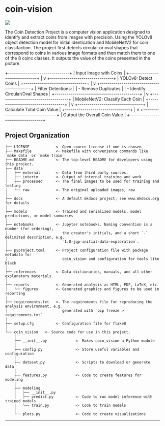 # coin-vision

<a target="_blank" href="https://cookiecutter-data-science.drivendata.org/">
    <img src="https://img.shields.io/badge/CCDS-Project%20template-328F97?logo=cookiecutter" />
</a>

The Coin Detection Project is a computer vision application designed to identify and extract coins from images with precision. Using the YOLOv8 object detection model for initial identication and MobileNetV2 for coin classifaction. The project first detects circular or oval shapes that correspond to coins in various image formats and then match them to one of the 8 coinc classes. It outputs the value of the coins presented in the picture.

+-------------------------------+
|    Input Image with Coins     |
+-------------------------------+
                |
                v
+--------------------------------+
|    YOLOv8: Detect Coins         |
+--------------------------------+
                |
                v
+-------------------------------------------+
|  Filter Detections:                        |
|  - Remove Duplicates                       |
|  - Identify Circular/Oval Shapes           |
+-------------------------------------------+
                |
                v
+-----------------------------------+
|  MobileNetV2: Classify Each Coin  |
+-----------------------------------+
                |
                v
+---------------------------------+
|  Calculate Total Coin Value     |
+---------------------------------+
                |
                v
+----------------------------------+
|   Output the Overall Coin Value  |
+----------------------------------+


## Project Organization

```
├── LICENSE            <- Open-source license if one is chosen
├── Makefile           <- Makefile with convenience commands like `make data` or `make train`
├── README.md          <- The top-level README for developers using this project.
├── data
│   ├── external       <- Data from third party sources.
│   ├── interim        <- Output of internal training and work
│   ├── processed      <- The final images to be used for training and testing
│   └── raw            <- The original uploaded images, raw
│
├── docs               <- A default mkdocs project; see www.mkdocs.org for details
│
├── models             <- Trained and serialized models, model predictions, or model summaries
│
├── notebooks          <- Jupyter notebooks. Naming convention is a number (for ordering),
│                         the creator's initials, and a short `-` delimited description, e.g.
│                         `1.0-jqp-initial-data-exploration`.
│
├── pyproject.toml     <- Project configuration file with package metadata for 
│                         coin_vision and configuration for tools like black
│
├── references         <- Data dictionaries, manuals, and all other explanatory materials.
│
├── reports            <- Generated analysis as HTML, PDF, LaTeX, etc.
│   └── figures        <- Generated graphics and figures to be used in reporting
│
├── requirements.txt   <- The requirements file for reproducing the analysis environment, e.g.
│                         generated with `pip freeze > requirements.txt`
│
├── setup.cfg          <- Configuration file for flake8
│
└── coin_vision   <- Source code for use in this project.
    │
    ├── __init__.py             <- Makes coin_vision a Python module
    │
    ├── config.py               <- Store useful variables and configuration
    │
    ├── dataset.py              <- Scripts to download or generate data
    │
    ├── features.py             <- Code to create features for modeling
    │
    ├── modeling                
    │   ├── __init__.py 
    │   ├── predict.py          <- Code to run model inference with trained models          
    │   └── train.py            <- Code to train models
    │
    └── plots.py                <- Code to create visualizations
```

--------

